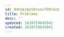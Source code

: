 ```yaml
---
id: 84hUpjQeS9rxovTkMlmoI
title: Problems
desc: ''
updated: 1639759645941
created: 1639759645941
---
```


